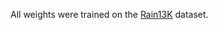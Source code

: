 All weights were trained on the [Rain13K](https://paperswithcode.com/dataset/synthetic-rain-datasets) dataset.
